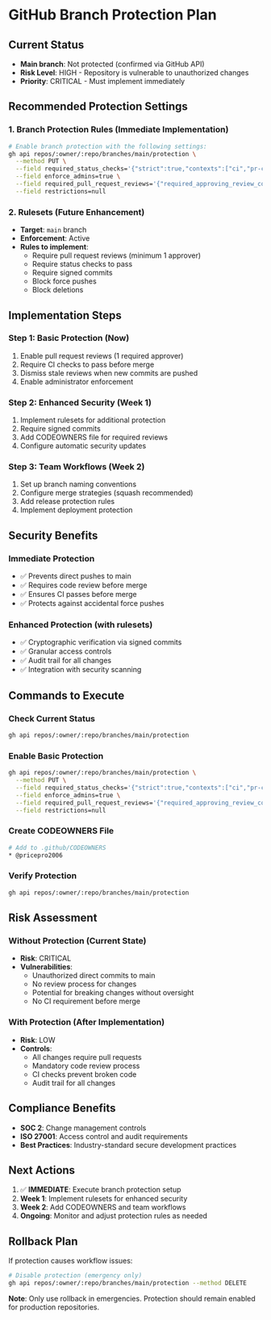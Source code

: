 # GitHub Branch Protection Plan

## Current Status

- **Main branch**: Not protected (confirmed via GitHub API)
- **Risk Level**: HIGH - Repository is vulnerable to unauthorized changes
- **Priority**: CRITICAL - Must implement immediately

## Recommended Protection Settings

### 1. Branch Protection Rules (Immediate Implementation)

```bash
# Enable branch protection with the following settings:
gh api repos/:owner/:repo/branches/main/protection \
  --method PUT \
  --field required_status_checks='{"strict":true,"contexts":["ci","pr-checks"]}' \
  --field enforce_admins=true \
  --field required_pull_request_reviews='{"required_approving_review_count":1,"dismiss_stale_reviews":true,"require_code_owner_reviews":false}' \
  --field restrictions=null
```

### 2. Rulesets (Future Enhancement)

- **Target**: `main` branch
- **Enforcement**: Active
- **Rules to implement**:
  - Require pull request reviews (minimum 1 approver)
  - Require status checks to pass
  - Require signed commits
  - Block force pushes
  - Block deletions

## Implementation Steps

### Step 1: Basic Protection (Now)

1. Enable pull request reviews (1 required approver)
2. Require CI checks to pass before merge
3. Dismiss stale reviews when new commits are pushed
4. Enable administrator enforcement

### Step 2: Enhanced Security (Week 1)

1. Implement rulesets for additional protection
2. Require signed commits
3. Add CODEOWNERS file for required reviews
4. Configure automatic security updates

### Step 3: Team Workflows (Week 2)

1. Set up branch naming conventions
2. Configure merge strategies (squash recommended)
3. Add release protection rules
4. Implement deployment protection

## Security Benefits

### Immediate Protection

- ✅ Prevents direct pushes to main
- ✅ Requires code review before merge
- ✅ Ensures CI passes before merge
- ✅ Protects against accidental force pushes

### Enhanced Protection (with rulesets)

- ✅ Cryptographic verification via signed commits
- ✅ Granular access controls
- ✅ Audit trail for all changes
- ✅ Integration with security scanning

## Commands to Execute

### Check Current Status

```bash
gh api repos/:owner/:repo/branches/main/protection
```

### Enable Basic Protection

```bash
gh api repos/:owner/:repo/branches/main/protection \
  --method PUT \
  --field required_status_checks='{"strict":true,"contexts":["ci","pr-checks"]}' \
  --field enforce_admins=true \
  --field required_pull_request_reviews='{"required_approving_review_count":1,"dismiss_stale_reviews":true,"require_code_owner_reviews":false}' \
  --field restrictions=null
```

### Create CODEOWNERS File

```bash
# Add to .github/CODEOWNERS
* @pricepro2006
```

### Verify Protection

```bash
gh api repos/:owner/:repo/branches/main/protection
```

## Risk Assessment

### Without Protection (Current State)

- **Risk**: CRITICAL
- **Vulnerabilities**:
  - Unauthorized direct commits to main
  - No review process for changes
  - Potential for breaking changes without oversight
  - No CI requirement before merge

### With Protection (After Implementation)

- **Risk**: LOW
- **Controls**:
  - All changes require pull requests
  - Mandatory code review process
  - CI checks prevent broken code
  - Audit trail for all changes

## Compliance Benefits

- **SOC 2**: Change management controls
- **ISO 27001**: Access control and audit requirements
- **Best Practices**: Industry-standard secure development practices

## Next Actions

1. ✅ **IMMEDIATE**: Execute branch protection setup
2. **Week 1**: Implement rulesets for enhanced security
3. **Week 2**: Add CODEOWNERS and team workflows
4. **Ongoing**: Monitor and adjust protection rules as needed

## Rollback Plan

If protection causes workflow issues:

```bash
# Disable protection (emergency only)
gh api repos/:owner/:repo/branches/main/protection --method DELETE
```

**Note**: Only use rollback in emergencies. Protection should remain enabled for production repositories.
